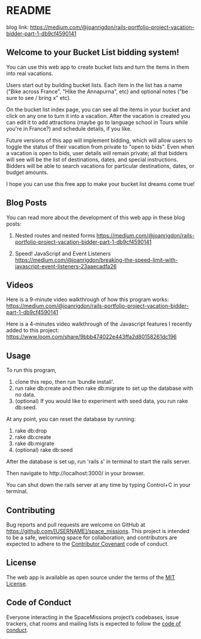 # README

blog link:
https://medium.com/@joanrigdon/rails-portfolio-project-vacation-bidder-part-1-db9cf4590141

## Welcome to your Bucket List bidding system!

You can use this web app to create bucket lists and turn the items in them into real vacations.

Users start out by building bucket lists. Each item in the list has a name ("Bike across France", "Hike the Annapurna", etc) and optional notes ("be sure to see / bring x" etc).

On the bucket list index page, you can see all the items in your bucket and click on any one to turn it into a vacation. After the vacation is created you can edit it to add attractions (maybe go to language school in Tours while you're in France?) and schedule details, if you like.

Future versions of this app will implement bidding, which will allow users to toggle the status of their vacation from private to "open to bids". Even when a vacation is open to bids, user details will remain private; all that bidders will see will be the list of destinations, dates, and special instructions. Bidders will be able to search vacations for particular destinations, dates, or budget amounts.


I hope you can use this free app to make your bucket list dreams come true!


## Blog Posts

You can read more about the development of this web app in these blog posts:

1. Nested routes and nested forms
https://medium.com/@joanrigdon/rails-portfolio-project-vacation-bidder-part-1-db9cf4590141

2. Speed! JavaScript and Event Listeners
https://medium.com/@joanrigdon/breaking-the-speed-limit-with-javascript-event-listeners-23aaecadfa26



## Videos

Here is a 9-minute video walkthrough of how this program works:
https://medium.com/@joanrigdon/rails-portfolio-project-vacation-bidder-part-1-db9cf4590141

Here is a 4-minutes video walkthrough of the Javascript features I recently added to this project:
https://www.loom.com/share/9bbb474022e443ffa2d80158261dc196



## Usage

To run this program,
1. clone this repo, then run 'bundle install'.
2. run rake db:create and then rake db:migrate to set up the database with no data.
3. (optional) If you would like to experiment with seed data, you run rake db:seed.

At any point, you can reset the database by running:
1. rake db:drop
2. rake db:create
3. rake db:migrate
4. (optional) rake db:seed

After the database is set up, run 'rails s' in terminal to start the rails server.

Then navigate to http://localhost:3000/ in your browser.

You can shut down the rails server at any time by typing Control+C in your terminal.



## Contributing

Bug reports and pull requests are welcome on GitHub at https://github.com/[USERNAME]/space_missions. This project is intended to be a safe, welcoming space for collaboration, and contributors are expected to adhere to the [Contributor Covenant](http://contributor-covenant.org) code of conduct.


## License

The web app is available as open source under the terms of the [MIT License](https://opensource.org/licenses/MIT).


## Code of Conduct

Everyone interacting in the SpaceMissions project’s codebases, issue trackers, chat rooms and mailing lists is expected to follow the [code of conduct](https://github.com/[USERNAME]/space_missions/blob/master/CODE_OF_CONDUCT.md).
